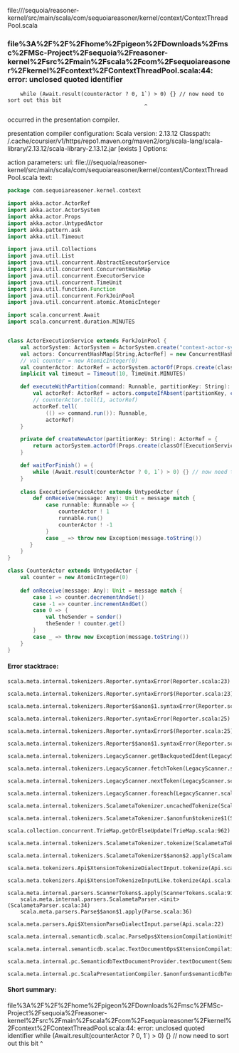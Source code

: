 file://<WORKSPACE>/sequoia/reasoner-kernel/src/main/scala/com/sequoiareasoner/kernel/context/ContextThreadPool.scala
### file%3A%2F%2F%2Fhome%2Fpigeon%2FDownloads%2Fmsc%2FMSc-Project%2Fsequoia%2Freasoner-kernel%2Fsrc%2Fmain%2Fscala%2Fcom%2Fsequoiareasoner%2Fkernel%2Fcontext%2FContextThreadPool.scala:44: error: unclosed quoted identifier
        while (Await.result(counterActor ? 0, 1`) > 0) {} // now need to sort out this bit
                                               ^

occurred in the presentation compiler.

presentation compiler configuration:
Scala version: 2.13.12
Classpath:
<HOME>/.cache/coursier/v1/https/repo1.maven.org/maven2/org/scala-lang/scala-library/2.13.12/scala-library-2.13.12.jar [exists ]
Options:



action parameters:
uri: file://<WORKSPACE>/sequoia/reasoner-kernel/src/main/scala/com/sequoiareasoner/kernel/context/ContextThreadPool.scala
text:
```scala
package com.sequoiareasoner.kernel.context

import akka.actor.ActorRef
import akka.actor.ActorSystem
import akka.actor.Props
import akka.actor.UntypedActor
import akka.pattern.ask
import akka.util.Timeout

import java.util.Collections
import java.util.List
import java.util.concurrent.AbstractExecutorService
import java.util.concurrent.ConcurrentHashMap
import java.util.concurrent.ExecutorService
import java.util.concurrent.TimeUnit
import java.util.function.Function
import java.util.concurrent.ForkJoinPool
import java.util.concurrent.atomic.AtomicInteger

import scala.concurrent.Await
import scala.concurrent.duration.MINUTES


class ActorExecutionService extends ForkJoinPool {
    val actorSystem: ActorSystem = ActorSystem.create("context-actor-system")
    val actors: ConcurrentHashMap[String,ActorRef] = new ConcurrentHashMap()
    // val counter = new AtomicInteger(0)
    val counterActor: ActorRef = actorSystem.actorOf(Props.create(classOf[CounterActor]), "counter")
    implicit val timeout = Timeout(10, TimeUnit.MINUTES)

    def executeWithPartition(command: Runnable, partitionKey: String): Unit = {
        val actorRef: ActorRef = actors.computeIfAbsent(partitionKey, createNewActor(_))
        // counterActor.tell(1, actorRef)
        actorRef.tell(
            (() => command.run()): Runnable, 
            actorRef)
    }

    private def createNewActor(partitionKey: String): ActorRef = {
        return actorSystem.actorOf(Props.create(classOf[ExecutionServiceActor]), partitionKey)
    }

    def waitForFinish() = {
        while (Await.result(counterActor ? 0, 1`) > 0) {} // now need to sort out this bit
    }
    
    class ExecutionServiceActor extends UntypedActor {
        def onReceive(message: Any): Unit = message match {
            case runnable: Runnable => {
                counterActor ! 1
                runnable.run()
                counterActor ! -1
            }
            case _ => throw new Exception(message.toString())
       }
    }
}

class CounterActor extends UntypedActor {
    val counter = new AtomicInteger(0)
    
    def onReceive(message: Any): Unit = message match {
        case 1 => counter.decrementAndGet()
        case -1 => counter.incrementAndGet()
        case 0 => {
            val theSender = sender()
            theSender ! counter.get()
        }
        case _ => throw new Exception(message.toString())
    }
}


```



#### Error stacktrace:

```
scala.meta.internal.tokenizers.Reporter.syntaxError(Reporter.scala:23)
	scala.meta.internal.tokenizers.Reporter.syntaxError$(Reporter.scala:23)
	scala.meta.internal.tokenizers.Reporter$$anon$1.syntaxError(Reporter.scala:32)
	scala.meta.internal.tokenizers.Reporter.syntaxError(Reporter.scala:25)
	scala.meta.internal.tokenizers.Reporter.syntaxError$(Reporter.scala:25)
	scala.meta.internal.tokenizers.Reporter$$anon$1.syntaxError(Reporter.scala:32)
	scala.meta.internal.tokenizers.LegacyScanner.getBackquotedIdent(LegacyScanner.scala:456)
	scala.meta.internal.tokenizers.LegacyScanner.fetchToken(LegacyScanner.scala:327)
	scala.meta.internal.tokenizers.LegacyScanner.nextToken(LegacyScanner.scala:201)
	scala.meta.internal.tokenizers.LegacyScanner.foreach(LegacyScanner.scala:912)
	scala.meta.internal.tokenizers.ScalametaTokenizer.uncachedTokenize(ScalametaTokenizer.scala:23)
	scala.meta.internal.tokenizers.ScalametaTokenizer.$anonfun$tokenize$1(ScalametaTokenizer.scala:17)
	scala.collection.concurrent.TrieMap.getOrElseUpdate(TrieMap.scala:962)
	scala.meta.internal.tokenizers.ScalametaTokenizer.tokenize(ScalametaTokenizer.scala:17)
	scala.meta.internal.tokenizers.ScalametaTokenizer$$anon$2.apply(ScalametaTokenizer.scala:322)
	scala.meta.tokenizers.Api$XtensionTokenizeDialectInput.tokenize(Api.scala:22)
	scala.meta.tokenizers.Api$XtensionTokenizeInputLike.tokenize(Api.scala:13)
	scala.meta.internal.parsers.ScannerTokens$.apply(ScannerTokens.scala:917)
	scala.meta.internal.parsers.ScalametaParser.<init>(ScalametaParser.scala:34)
	scala.meta.parsers.Parse$$anon$1.apply(Parse.scala:36)
	scala.meta.parsers.Api$XtensionParseDialectInput.parse(Api.scala:22)
	scala.meta.internal.semanticdb.scalac.ParseOps$XtensionCompilationUnitSource.toSource(ParseOps.scala:15)
	scala.meta.internal.semanticdb.scalac.TextDocumentOps$XtensionCompilationUnitDocument.toTextDocument(TextDocumentOps.scala:179)
	scala.meta.internal.pc.SemanticdbTextDocumentProvider.textDocument(SemanticdbTextDocumentProvider.scala:54)
	scala.meta.internal.pc.ScalaPresentationCompiler.$anonfun$semanticdbTextDocument$1(ScalaPresentationCompiler.scala:462)
```
#### Short summary: 

file%3A%2F%2F%2Fhome%2Fpigeon%2FDownloads%2Fmsc%2FMSc-Project%2Fsequoia%2Freasoner-kernel%2Fsrc%2Fmain%2Fscala%2Fcom%2Fsequoiareasoner%2Fkernel%2Fcontext%2FContextThreadPool.scala:44: error: unclosed quoted identifier
        while (Await.result(counterActor ? 0, 1`) > 0) {} // now need to sort out this bit
                                               ^